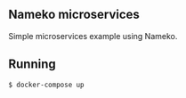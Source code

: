 ## Nameko microservices

Simple microservices example using Nameko.


## Running

`$ docker-compose up`
